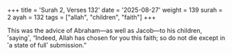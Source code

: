 +++
title = 'Surah 2, Verses 132'
date = '2025-08-27'
weight = 139
surah = 2
ayah = 132
tags = ["allah", "children", "faith"]
+++

This was the advice of Abraham—as well as Jacob—to his children, ˹saying˺, “Indeed, Allah has chosen for you this faith; so do not die except in ˹a state of full˺ submission.”